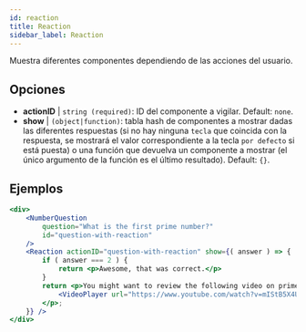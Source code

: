 ```yaml
---
id: reaction 
title: Reaction
sidebar_label: Reaction
---
```


Muestra diferentes componentes dependiendo de las acciones del usuario.

## Opciones

* __actionID__ | `string (required)`: ID del componente a vigilar. Default: `none`.
* __show__ | `(object|function)`: tabla hash de componentes a mostrar dadas las diferentes respuestas (si no hay ninguna `tecla` que coincida con la respuesta, se mostrará el valor correspondiente a la tecla `por defecto` si está puesta) o una función que devuelva un componente a mostrar (el único argumento de la función es el último resultado). Default: `{}`.


## Ejemplos

```jsx live
<div>
	<NumberQuestion
		question="What is the first prime number?"
		id="question-with-reaction"
	/>
	<Reaction actionID="question-with-reaction" show={( answer ) => {
		if ( answer === 2 ) {
			return <p>Awesome, that was correct.</p>
		}
		return <p>You might want to review the following video on prime numbers:
			<VideoPlayer url="https://www.youtube.com/watch?v=mIStB5X4U8M" />
		</p>;
	}} />
</div>
``` 

